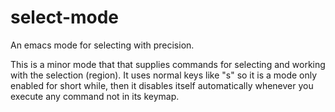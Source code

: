 # select-mode

An emacs mode for selecting with precision.

This is a minor mode that that supplies commands for selecting and working with the selection
(region).  It uses normal keys like "s" so it is a mode only enabled for short while, then it
disables itself automatically whenever you execute any command not in its keymap.


